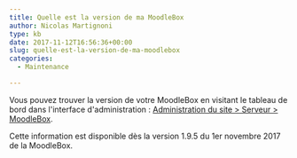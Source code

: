 ```yaml
---
title: Quelle est la version de ma MoodleBox
author: Nicolas Martignoni
type: kb
date: 2017-11-12T16:56:36+00:00
slug: quelle-est-la-version-de-ma-moodlebox
categories:
  - Maintenance

---
```

Vous pouvez trouver la version de votre MoodleBox en visitant le tableau de bord dans l'interface d'administration : [Administration du site > Serveur > MoodleBox][1].

Cette information est disponible dès la version 1.9.5 du 1er novembre 2017 de la MoodleBox.

 [1]: http://moodlebox.home/admin/tool/moodlebox/index.php
